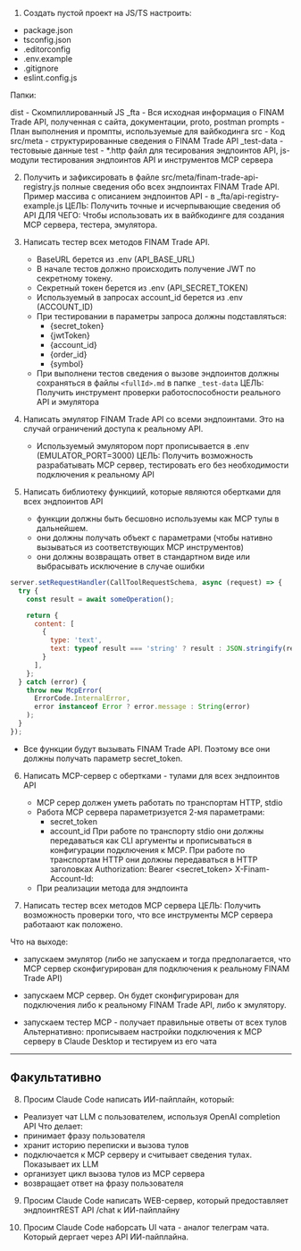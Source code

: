 1) Создать пустой проект на JS/TS
   настроить:
- package.json
- tsconfig.json
- .editorconfig
- .env.example
- .gitignore
- eslint.config.js

Папки:

dist         - Скомпиллированный JS
_fta         - Вся исходная информация о FINAM Trade API, полученная с сайта, документации, proto, postman
prompts      - План выполнения и промпты, используемые для вайбкодинга
src          - Код
src/meta     - структурированные сведения о FINAM Trade API
_test-data   - тестовыые данные
test         - *.http файл для тесирования эндпоинтов API, js-модули тестирования эндпоинтов API и инструментов MCP сервера

2) Получить и зафиксировать в файле src/meta/finam-trade-api-registry.js
   полные сведения обо всех эндпоинтах FINAM Trade API.
   Пример массива с описанием эндпоинтов API - в _fta/api-registry-example.js
   ЦЕЛЬ: Получить точные и исчерпывающие сведения об API
   ДЛЯ ЧЕГО: Чтобы использовать их в вайбкодинге для создания MCP сервера, тестера, эмулятора.

3) Написать тестер всех методов FINAM Trade API.
    - BaseURL берется из .env (API_BASE_URL)
    - В начале тестов должно происходить получение JWT по секретному токену.
    - Секретный токен берется из .env (API_SECRET_TOKEN)
    - Используемый в запросах account_id берется из .env (ACCOUNT_ID)
    - При тестировании в параметры запроса должны подставляться:
        - {secret_token}
        - {jwtToken}
        - {account_id}
        - {order_id}
        - {symbol}
    - При выполнени тестов сведения о вызове эндпоинтов должны сохраняться в
      файлы `<fullId>.md` в папке `_test-data`
      ЦЕЛЬ: Получить инструмент проверки работоспособности реального API и эмулятора

4) Написать эмулятор FINAM Trade API со всеми эндпоинтами.
   Это на случай ограничений доступа к реальному API.
    - Используемый эмулятором порт прописывается в .env (EMULATOR_PORT=3000)
      ЦЕЛЬ: Получить возможность разрабатывать MCP сервер, тестировать его без
      необходимости подключения к реальному API

5) Написать библиотеку функциий, которые являются обертками для всех эндпоинтов API
    - функции должны быть бесшовно используемы как MCP тулы в дальнейшем.
    - они должны получать объект с параметрами (чтобы нативно вызываться из соответствующих MCP инструментов)
    - они должны возвращать ответ в стандартном виде или выбрасывать исключение в случае ошибки
```javascript
server.setRequestHandler(CallToolRequestSchema, async (request) => {
  try {
    const result = await someOperation();

    return {
      content: [
        {
          type: 'text',
          text: typeof result === 'string' ? result : JSON.stringify(result, null, 2)
        }
      ],
    };
  } catch (error) {
    throw new McpError(
      ErrorCode.InternalError,
      error instanceof Error ? error.message : String(error)
    );
  }
});
``` 

- Все функции будут вызывать FINAM Trade API. Поэтому все они должны получать параметр secret_token.

6) Написать MCP-сервер с обертками - тулами для всех эндпоинтов API
    - MCP серер должен уметь работать по транспортам HTTP, stdio
    - Работа MCP сервера параметризуется 2-мя параметрами:
        - secret_token
        - account_id
          При работе по транспорту stdio они должны передаваться как CLI аргументы и
          прописываться в конфигурации подключения к MCP.
          При работе по транспортам HTTP они должны передаваться в HTTP заголовках
          Authorization: Bearer <secret_token>
          X-Finam-Account-Id: <account-id>
    - При реализации метода для эндпоинта

7) Написать тестер всех методов MCP сервера
   ЦЕЛЬ: Получить возможность проверки того, что все инструменты MCP сервера работаают как положено.


Что на выходе:
- запускаем эмулятор
  (либо не запускаем и тогда предполагается, что MCP сервер сконфигурирован для
  подключения к реальному FINAM Trade API)

- запускаем MCP сервер. Он будет сконфигурирован для подключения либо к реальному
  FINAM Trade API, либо к эмулятору.

- запускаем тестер MCP - получает правильные ответы от всех тулов
  Альтернативно: прописываем настройки подключения к MCP серверу в Claude Desktop
  и тестируем из его чата

-----------------------------
Факультативно
-----------------------------

8) Просим Claude Code написать ИИ-пайплайн, который:
- Реализует чат LLM с пользователем, используя OpenAI completion API
  Что делает:
- принимает фразу пользователя
- хранит историю переписки и вызова тулов
- подключается к MCP серверу и считывает сведения тулах. Показывает их LLM
- организует цикл вызова тулов из MCP сервера
- возвращает ответ на фразу пользователя

9) Просим Claude Code написать WEB-сервер, который предоставляет эндпоинтREST API  /chat к ИИ-пайплайну


10) Просим Claude Code наборсать UI чата - аналог телеграм чата. Который дергает через API ИИ-пайплайна.
